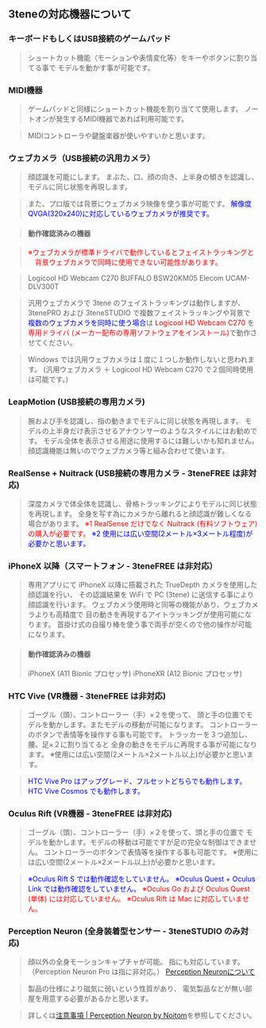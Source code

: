 ﻿## 3teneの対応機器について

### キーボードもしくはUSB接続のゲームパッド
>ショートカット機能（モーションや表情変化等）をキーやボタンに割り当てる事で
>モデルを動かす事が可能です。

### MIDI機器
>ゲームパッドと同様にショートカット機能を割り当てて使用します。
>ノートオンが発生するMIDI機器であれば利用可能です。

>MIDIコントローラや鍵盤楽器が使いやすいかと思います。

### ウェブカメラ（USB接続の汎用カメラ）
>顔認識を可能にします。
>まぶた、口、顔の向き、上半身の傾きを認識し、モデルに同じ状態を再現します。

>また、プロ版では背景にウェブカメラ映像を使う事が可能です。
><font color="Blue">解像度QVGA(320x240)に対応しているウェブカメラが推奨です。</font>

>#### 動作確認済みの機器

><font color="Red">※ウェブカメラが標準ドライバで動作しているとフェイストラッキングと
>　背景ウェブカメラで同時に使用できない可能性があります。</font>

>Logicool HD Webcam C270
>BUFFALO BSW20KM05
>Elecom UCAM-DLV300T

>汎用ウェブカメラで 3tene のフェイストラッキングは動作しますが、
>3tenePRO および 3teneSTUDIO で複数フェイストラッキングや背景で
><font color="Blue">複数のウェブカメラを同時に使う場合</font>は <font color="Red">Logicool HD Webcam C270</font> を
><font color="Red">専用ドライバ (メーカー配布の専用ソフトウェアをインストール)</font>で動作させてください。

>Windows では汎用ウェブカメラは１度に１つしか動作しないと思われます。
>(汎用ウェブカメラ ＋ Logicool HD Webcam C270 で２個同時使用は可能です。)

### LeapMotion (USB接続の専用カメラ)
>腕および手を認識し、指の動きまでモデルに同じ状態を再現します。
>モデルの上半身だけ表示させるアナウンサーのようなスタイルにはお勧めです。
>モデル全体を表示させる用途に使用するには難しいかも知れません。
>顔認識機能は無いのでウェブカメラ等と組み合わせて使います。

### RealSense + Nuitrack (USB接続の専用カメラ - 3teneFREE は非対応)
>深度カメラで体全体を認識し、骨格トラッキングによりモデルに同じ状態を再現します。
>全身を写す為にカメラから離れると顔認識が難しくなる場合があります。
><font color="Red">※1 RealSense だけでなく Nuitrack (有料ソフトウェア)の購入が必要です。</font>
><font color="Blue">※2 使用には広い空間(2メートル×3メートル程度)が必要かと思います。</font>

### iPhoneX 以降（スマートフォン - 3teneFREE は非対応）
>専用アプリにて iPhoneX 以降に搭載された TrueDepth カメラを使用した顔認識を行い、
>その認識結果を WiFi で PC (3tene) に送信する事により顔認識を行います。
>ウェブカメラ使用時と同等の機能があり、ウェブカメラよりも高精度で
>目の動きを再現するアイトラッキングが使用可能になります。
>首掛け式の自撮り棒を使う事で両手が空くので他の操作が可能になります。

>#### 動作確認済みの機器
>iPhoneX (A11 Bionic プロセッサ)
>iPhoneXR (A12 Bionic プロセッサ)

### HTC Vive (VR機器 - 3teneFREE は非対応)
>ゴーグル（頭）、コントローラー（手）×２を使って、
>頭と手の位置でモデルを動かします。またモデルの移動が可能になります。
>コントローラーのボタンで表情等を操作する事も可能です。
>トラッカーを３つ追加し、腰、足×２に割り当てると
>全身の動きをモデルに再現する事が可能になります。
>※使用には広い空間(2メートル×2メートル以上)が必要かと思います。

><font color="Blue">HTC Vive Pro はアップグレード、フルセットどちらでも動作します。</font>
><font color="Blue">HTC Vive Cosmos でも動作します。</font>

### Oculus Rift (VR機器 - 3teneFREE は非対応)
>ゴーグル（頭）、コントローラー（手）×２を使って、頭と手の位置で
>モデルを動かします。モデルの移動は可能ですが足の完全な制御はできません。
>コントローラーのボタンで表情等を操作する事も可能です。
>※使用には広い空間(2メートル×2メートル以上)が必要かと思います。

><font color="Blue">※Oculus Rift S では動作確認をしていません。</font>
><font color="Blue">※Oculus Quest + Oculus Link では動作確認をしていません。</font>
><font color="Red">※Oculus Go および Oculus Quest (単体) には対応していません。</font>
><font color="Red">※Oculus Rift は Mac に対応していません。</font>

### Perception Neuron (全身装着型センサー - 3teneSTUDIO のみ対応)
>顔以外の全身モーションキャプチャが可能。
>指にも対応しています。（Perception Neuron Pro は指に非対応。）
>[Perception Neuronについて](#PerceptionNeuron.md)

>製品の仕様により磁気に弱いという性質があり、
>電気製品などが無い部屋を用意する必要があるかと思います。

>詳しくは[注意事項 | Perception Neuron by Noitom](https://neuronmocap.com/node/1589)を参照してください。



